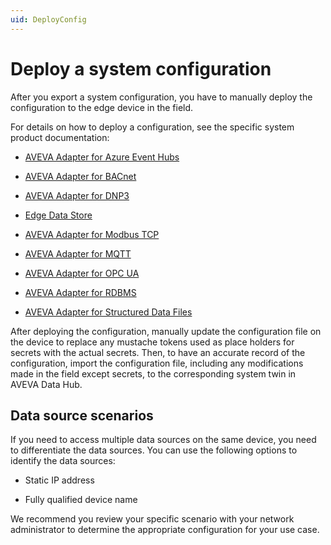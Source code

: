 ```yaml
---
uid: DeployConfig
---
```


# Deploy a system configuration

After you export a system configuration, you have to manually deploy the configuration to the edge device in the field.

For details on how to deploy a configuration, see the specific system product documentation: 

 - [AVEVA Adapter for Azure Event Hubs](https://docs.aveva.com/bundle/pi-adapter-azure-event-hubs/page/configuration/configuration.html)
 
 - [AVEVA Adapter for BACnet](https://docs.aveva.com/bundle/pi-adapter-bacnet/page/configuration/configuration.html) 

 - [AVEVA Adapter for DNP3](https://docs.aveva.com/bundle/pi-adapter-dnp3/page/configuration/configuration.html)

 - [Edge Data Store](https://docs.aveva.com/bundle/edge-data-store/page/configuration/configuration.html)

 - [AVEVA Adapter for Modbus TCP](https://docs.aveva.com/bundle/pi-adapter-modbus/page/configuration/configuration.html)
 
 - [AVEVA Adapter for MQTT](https://docs.aveva.com/bundle/pi-adapter-mqtt/page/configuration/configuration.html)

 - [AVEVA Adapter for OPC UA](https://docs.aveva.com/bundle/pi-adapter-opc-ua/page/configuration/configuration.html)

 - [AVEVA Adapter for RDBMS](https://docs.aveva.com/bundle/pi-adapter-rdbms/page/configuration/configuration.html)

 - [AVEVA Adapter for Structured Data Files](https://docs.aveva.com/bundle/pi-adapter-structured-data-files/page/configuration/configuration.html)

After deploying the configuration, manually update the configuration file on the device to replace any mustache tokens used as place holders for secrets with the actual secrets. Then, to have an accurate record of the configuration, import the configuration file, including any modifications made in the field except secrets, to the corresponding system twin in AVEVA Data Hub.

## Data source scenarios

If you need to access multiple data sources on the same device, you need to differentiate the data sources. You can use the following options to identify the data sources:

 - Static IP address

 - Fully qualified device name

We recommend you review your specific scenario with your network administrator to determine the appropriate configuration for your use case.
